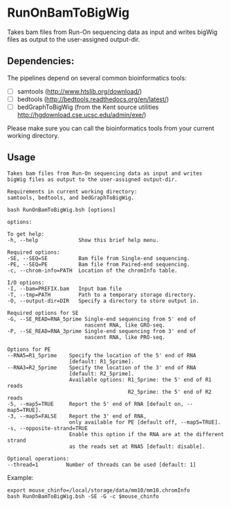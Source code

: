 # RunOnBamToBigWig
Takes bam files from Run-On sequencing data as input and writes bigWig files as output to the user-assigned output-dir.

## Dependencies: 

The pipelines depend on several common bioinformatics tools: 
- [ ] samtools (http://www.htslib.org/download/)
- [ ] bedtools (http://bedtools.readthedocs.org/en/latest/)
- [ ] bedGraphToBigWig (from the Kent source utilities http://hgdownload.cse.ucsc.edu/admin/exe/)

Please make sure you can call the bioinformatics tools from your current working directory.  

## Usage
```
Takes bam files from Run-On sequencing data as input and writes
bigWig files as output to the user-assigned output-dir.

Requirements in current working directory:
samtools, bedtools, and bedGraphToBigWig.

bash RunOnBamToBigWig.bsh [options]

options:

To get help:
-h, --help             Show this brief help menu.

Required options:
-SE, --SEQ=SE          Bam file from Single-end sequencing.
-PE, --SEQ=PE          Bam file from Paired-end sequencing.
-c, --chrom-info=PATH  Location of the chromInfo table.

I/O options:
-I, --bam=PREFIX.bam   Input bam file
-T, --tmp=PATH         Path to a temporary storage directory.
-O, --output-dir=DIR   Specify a directory to store output in.

Required options for SE
-G, --SE_READ=RNA_5prime Single-end sequencing from 5' end of
                         nascent RNA, like GRO-seq.
-P, --SE_READ=RNA_3prime Single-end sequencing from 3' end of
                         nascent RNA, like PRO-seq.

Options for PE
--RNA5=R1_5prime    Specify the location of the 5' end of RNA
                    [default: R1_5prime].
--RNA3=R2_5prime    Specify the location of the 3' end of RNA
                    [default: R2_5prime].
                    Available options: R1_5prime: the 5' end of R1 reads
                                       R2_5prime: the 5' end of R2 reads
-5, --map5=TRUE     Report the 5' end of RNA [default on, --map5=TRUE].
-3, --map5=FALSE    Report the 3' end of RNA,
                    only available for PE [default off, --map5=TRUE].
-s, --opposite-strand=TRUE
                    Enable this option if the RNA are at the different strand
                    as the reads set at RNA5 [default: disable].

Optional operations:
--thread=1         Number of threads can be used [default: 1]
```

Example:
```
export mouse_chinfo=/local/storage/data/mm10/mm10.chromInfo
bash RunOnBamToBigWig.bsh -SE -G -c $mouse_chinfo
```
